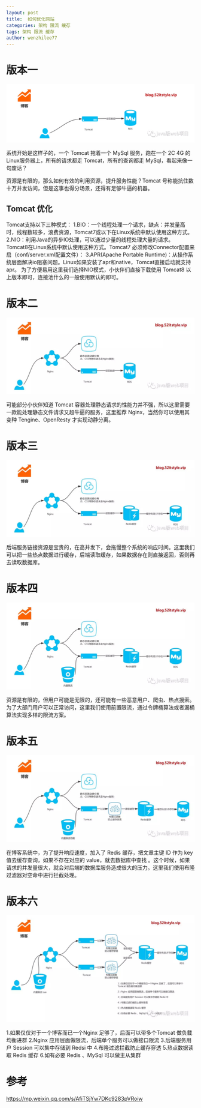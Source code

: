 ```yaml
---
layout: post
title:  如何优化网站
categories: 架构 限流 缓存
tags: 架构 限流 缓存
author: wenzhilee77
---
```


# 版本一

![](/images/architecture/image1.jpg)

系统开始是这样子的，一个 Tomcat 拖着一个 MySql 服务，跑在一个 2C 4G 的Linux服务器上，所有的请求都走 Tomcat，所有的查询都走 MySql，看起来像一句废话？

资源是有限的，那么如何有效的利用资源，提升服务性能？Tomcat 号称能抗住数十万并发访问，但是这事也得分场景，还得有足够牛逼的机器。

## Tomcat 优化
Tomcat支持以下三种模式：
1.BIO：一个线程处理一个请求，缺点：并发量高时，线程数较多，浪费资源，Tomcat7或以下在Linux系统中默认使用这种方式。
2.NIO：利用Java的异步IO处理，可以通过少量的线程处理大量的请求。Tomcat8在Linux系统中默认使用这种方式。Tomcat7 必须修改Connector配置来启（conf/server.xml配置文件）：
3.APR(Apache Portable Runtime)：从操作系统层面解决io阻塞问题。Linux如果安装了apr和native，Tomcat直接启动就支持apr。
为了方便易用这里我们选择NIO模式，小伙伴们直接下载使用 Tomcat8 以上版本即可，连接池什么的一般使用默认的即可。

# 版本二

![](/images/architecture/image2.jpg)

可能部分小伙伴知道 Tomcat 容器处理静态请求的性能力并不强，所以这里需要一款能处理静态文件请求又超牛逼的服务，这里推荐 Nginx，当然你可以使用其变种 Tengine、OpenResty 才实现动静分离。

# 版本三

![](/images/architecture/image3.jpg)

后端服务链接资源是宝贵的，在高并发下，会拖慢整个系统的响应时间。这里我们可以把一些热点数据进行缓存，后端读取缓存，如果数据存在则直接返回，否则再去读取数据库。

# 版本四

![](/images/architecture/image4.jpg)

资源是有限的，但用户可能是无限的，还可能有一些恶意用户、爬虫、热点搜索。为了大部门用户可以正常访问，这里我们使用前置限流，通过令牌桶算法或者漏桶算法实现多样的限流方案。

# 版本五

![](/images/architecture/image5.jpg)

在博客系统中，为了提升响应速度，加入了 Redis 缓存，把文章主键 ID 作为 key 值去缓存查询，如果不存在对应的 value，就去数据库中查找 。这个时候，如果请求的并发量很大，就会对后端的数据库服务造成很大的压力。这里我们使用布隆过滤器对空命中进行拦截处理。

# 版本六

![](/images/architecture/image6.jpg)

1.如果仅仅对于一个博客而已一个Nginx 足够了，后面可以带多个Tomcat 做负载均衡进群
2.Nginx 应用层面做限流，后端单个服务可以做接口限流
3.后端服务用户 Session 可以集中存储到 Redsi 中
4.布隆过滤拦截防止缓存穿透
5.热点数据读取 Redis 缓存
6.如有必要 Redis 、MySql 可以做主从集群

# 参考

https://mp.weixin.qq.com/s/AfiTSjYw7DKc9283pVRoiw

